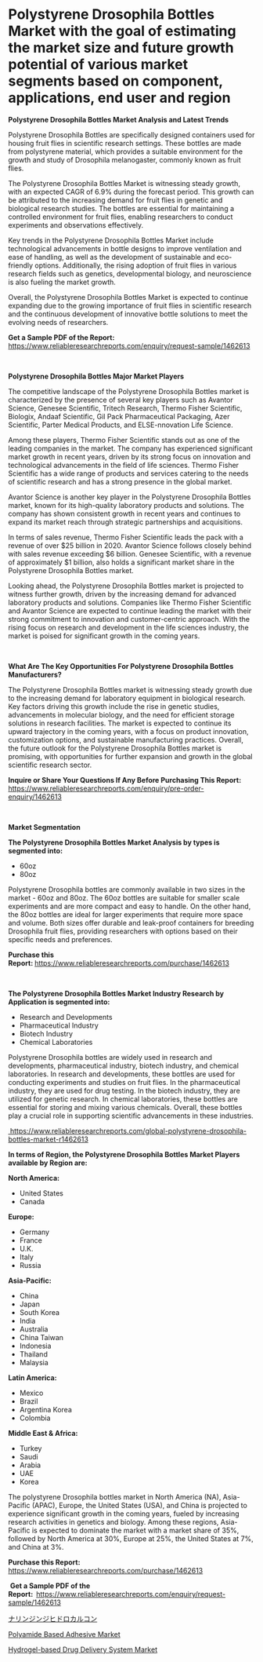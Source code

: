 <p><h1>Polystyrene Drosophila Bottles Market with the goal of estimating the market size and future growth potential of various market segments based on component, applications, end user and region</h1></p><p><strong>Polystyrene Drosophila Bottles Market Analysis and Latest Trends</strong></p>
<p><p>Polystyrene Drosophila Bottles are specifically designed containers used for housing fruit flies in scientific research settings. These bottles are made from polystyrene material, which provides a suitable environment for the growth and study of Drosophila melanogaster, commonly known as fruit flies.</p><p>The Polystyrene Drosophila Bottles Market is witnessing steady growth, with an expected CAGR of 6.9% during the forecast period. This growth can be attributed to the increasing demand for fruit flies in genetic and biological research studies. The bottles are essential for maintaining a controlled environment for fruit flies, enabling researchers to conduct experiments and observations effectively.</p><p>Key trends in the Polystyrene Drosophila Bottles Market include technological advancements in bottle designs to improve ventilation and ease of handling, as well as the development of sustainable and eco-friendly options. Additionally, the rising adoption of fruit flies in various research fields such as genetics, developmental biology, and neuroscience is also fueling the market growth.</p><p>Overall, the Polystyrene Drosophila Bottles Market is expected to continue expanding due to the growing importance of fruit flies in scientific research and the continuous development of innovative bottle solutions to meet the evolving needs of researchers.</p></p>
<p><strong>Get a Sample PDF of the Report:&nbsp;</strong> <a href="https://www.reliableresearchreports.com/enquiry/request-sample/1462613">https://www.reliableresearchreports.com/enquiry/request-sample/1462613</a></p>
<p>&nbsp;</p>
<p><strong>Polystyrene Drosophila Bottles Major Market Players</strong></p>
<p><p>The competitive landscape of the Polystyrene Drosophila Bottles market is characterized by the presence of several key players such as Avantor Science, Genesee Scientific, Tritech Research, Thermo Fisher Scientific, Biologix, Andaaf Scientific, Gil Pack Pharmaceutical Packaging, Azer Scientific, Parter Medical Products, and ELSE-nnovation Life Science.</p><p>Among these players, Thermo Fisher Scientific stands out as one of the leading companies in the market. The company has experienced significant market growth in recent years, driven by its strong focus on innovation and technological advancements in the field of life sciences. Thermo Fisher Scientific has a wide range of products and services catering to the needs of scientific research and has a strong presence in the global market.</p><p>Avantor Science is another key player in the Polystyrene Drosophila Bottles market, known for its high-quality laboratory products and solutions. The company has shown consistent growth in recent years and continues to expand its market reach through strategic partnerships and acquisitions.</p><p>In terms of sales revenue, Thermo Fisher Scientific leads the pack with a revenue of over $25 billion in 2020. Avantor Science follows closely behind with sales revenue exceeding $6 billion. Genesee Scientific, with a revenue of approximately $1 billion, also holds a significant market share in the Polystyrene Drosophila Bottles market.</p><p>Looking ahead, the Polystyrene Drosophila Bottles market is projected to witness further growth, driven by the increasing demand for advanced laboratory products and solutions. Companies like Thermo Fisher Scientific and Avantor Science are expected to continue leading the market with their strong commitment to innovation and customer-centric approach. With the rising focus on research and development in the life sciences industry, the market is poised for significant growth in the coming years.</p></p>
<p>&nbsp;</p>
<p><strong>What Are The Key Opportunities For Polystyrene Drosophila Bottles Manufacturers?</strong></p>
<p><p>The Polystyrene Drosophila Bottles market is witnessing steady growth due to the increasing demand for laboratory equipment in biological research. Key factors driving this growth include the rise in genetic studies, advancements in molecular biology, and the need for efficient storage solutions in research facilities. The market is expected to continue its upward trajectory in the coming years, with a focus on product innovation, customization options, and sustainable manufacturing practices. Overall, the future outlook for the Polystyrene Drosophila Bottles market is promising, with opportunities for further expansion and growth in the global scientific research sector.</p></p>
<p><strong>Inquire or Share Your Questions If Any Before Purchasing This Report:</strong> <a href="https://www.reliableresearchreports.com/enquiry/pre-order-enquiry/1462613">https://www.reliableresearchreports.com/enquiry/pre-order-enquiry/1462613</a></p>
<p>&nbsp;</p>
<p><strong>Market Segmentation</strong></p>
<p><strong>The Polystyrene Drosophila Bottles Market Analysis by types is segmented into:</strong></p>
<p><ul><li>60oz</li><li>80oz</li></ul></p>
<p><p>Polystyrene Drosophila bottles are commonly available in two sizes in the market - 60oz and 80oz. The 60oz bottles are suitable for smaller scale experiments and are more compact and easy to handle. On the other hand, the 80oz bottles are ideal for larger experiments that require more space and volume. Both sizes offer durable and leak-proof containers for breeding Drosophila fruit flies, providing researchers with options based on their specific needs and preferences.</p></p>
<p><strong>Purchase this Report:&nbsp;</strong><a href="https://www.reliableresearchreports.com/purchase/1462613">https://www.reliableresearchreports.com/purchase/1462613</a></p>
<p>&nbsp;</p>
<p><strong>The Polystyrene Drosophila Bottles Market Industry Research by Application is segmented into:</strong></p>
<p><ul><li>Research and Developments</li><li>Pharmaceutical Industry</li><li>Biotech Industry</li><li>Chemical Laboratories</li></ul></p>
<p><p>Polystyrene Drosophila bottles are widely used in research and developments, pharmaceutical industry, biotech industry, and chemical laboratories. In research and developments, these bottles are used for conducting experiments and studies on fruit flies. In the pharmaceutical industry, they are used for drug testing. In the biotech industry, they are utilized for genetic research. In chemical laboratories, these bottles are essential for storing and mixing various chemicals. Overall, these bottles play a crucial role in supporting scientific advancements in these industries.</p></p>
<p><a href="https://www.reliableresearchreports.com/global-polystyrene-drosophila-bottles-market-r1462613">&nbsp;https://www.reliableresearchreports.com/global-polystyrene-drosophila-bottles-market-r1462613</a></p>
<p><strong>In terms of Region, the Polystyrene Drosophila Bottles Market Players available by Region are:</strong></p>
<p>
    <p> <strong> North America: </strong>
        <ul>
            <li>United States</li>
            <li>Canada</li>
        </ul>
        </p> 
    <p> <strong> Europe: </strong>
        <ul>
            <li>Germany</li>
            <li>France</li>
            <li>U.K.</li>
            <li>Italy</li>
            <li>Russia</li>
        </ul>
        </p> 
    <p> <strong> Asia-Pacific: </strong>
        <ul>
            <li>China</li>
            <li>Japan</li>
            <li>South Korea</li>
            <li>India</li>
            <li>Australia</li>
            <li>China Taiwan</li>
            <li>Indonesia</li>
            <li>Thailand</li>
            <li>Malaysia</li>
        </ul>
        </p> 
    <p> <strong> Latin America: </strong>
        <ul>
            <li>Mexico</li>
            <li>Brazil</li>
            <li>Argentina Korea</li>
            <li>Colombia</li>
        </ul>
        </p> 
    <p> <strong> Middle East & Africa: </strong>
        <ul>
            <li>Turkey</li>
            <li>Saudi</li>
            <li>Arabia</li>
            <li>UAE</li>
            <li>Korea</li>
        </ul>
    </p>
    </p>
<p><p>The polystyrene Drosophila bottles market in North America (NA), Asia-Pacific (APAC), Europe, the United States (USA), and China is projected to experience significant growth in the coming years, fueled by increasing research activities in genetics and biology. Among these regions, Asia-Pacific is expected to dominate the market with a market share of 35%, followed by North America at 30%, Europe at 25%, the United States at 7%, and China at 3%.</p></p>
<p><strong>Purchase this Report: </strong><a href="https://www.reliableresearchreports.com/purchase/1462613">https://www.reliableresearchreports.com/purchase/1462613</a></p>
<p>&nbsp;<strong>Get a Sample PDF of the Report:&nbsp;&nbsp;</strong><a href="https://www.reliableresearchreports.com/enquiry/request-sample/1462613">https://www.reliableresearchreports.com/enquiry/request-sample/1462613</a></p>
<p><strong></strong></p>
<p><p><a href="https://github.com/zekaoe592392/Market-Research-Report-List-2/blob/main/965635851801.md">ナリンジンジヒドロカルコン</a></p><p><a href="https://issuu.com/reportprime-2/docs/polyamide-based-adhesive-market-size-2030.pptx">Polyamide Based Adhesive Market</a></p><p><a href="https://github.com/RickHolmes3/Market-Research-Report-List-4/blob/main/hydrogel-based-drug-delivery-system-market.md">Hydrogel-based Drug Delivery System Market</a></p></p>
